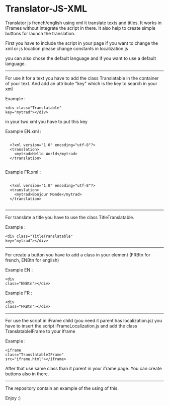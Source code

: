 # Translator-JS-XML
Translator js french/english using xml it translate texts and titles. It works in IFrames without integrate the script in there. It also help to create simple buttons for launch the translation.

First you have to include the script in your page if you want to change the xml or js location please change constants in localization.js

you can also chose the default language and if you want to use a default language.

<hr>

For use it for a text you have to add the class Translatable in the container of your text. And add an attribute "key" which is the key to search in your xml

Example : <pre><code><span><</span>div class="Translatable" key="mytrad"<span>><</span>/div<span>></span></code></pre>

in your two xml you have to put this key

Example EN.xml :
  <pre><code>          
  <span><</span>?xml version="1.0" encoding="utf-8"?<span>></span>
  <span><</span>translation<span>></span>
    <span><</span>mytrad<span>></span>Hello World<span><</span>/mytrad<span>></span>
  <span><</span>/translation<span>></span>
  </pre></code>
  
Example FR.xml :
  <pre><code>          
  <span><</span>?xml version="1.0" encoding="utf-8"?<span>></span>
  <span><</span>translation<span>></span>
    <span><</span>mytrad<span>></span>Bonjour Monde<span><</span>/mytrad<span>></span>
  <span><</span>/translation<span>></span>
  </pre></code>
  
<hr>

For translate a title you have to use the class TitleTranslatable.

Example : <pre><code><span><</span>div class="TitleTranslatable" key="mytrad"<span>><</span>/div<span>></span></code></pre>

<hr>

For create a button you have to add a class in your element (FRBtn for french, ENBtn for english)

Example EN : <pre><code><span><</span>div class="ENBtn"<span>><</span>/div<span>></span></code></pre>
Example FR : <pre><code><span><</span>div class="FRBtn"<span>><</span>/div<span>></span></code></pre>

<hr>

For use the script in iFrame child (you need it parent has localization.js) you have to insert the script iFrameLocalization.js and add the class TranslatableIFrame to your iframe

Example : <pre><code><span><</span>iframe class="TranslatableIFrame" src="iframe.html"<span>><</span>/iframe<span>></span></code></pre>

After that use same class than it parent in your iframe page. You can create buttons also in there.

<hr>

The repository contain an example of the using of this.

Enjoy :)

